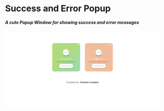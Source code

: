 # Success and Error Popup

##### A cute Popup Window for showing success and error messages

![project Overview](screencapture-file-C-Users-Farzami-PC-Desktop-Projects-Success-and-Error-Popup-index-html-2024-08-22-23_38_31.png)
